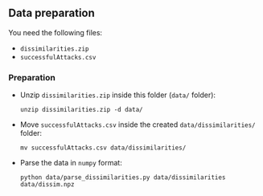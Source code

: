 ## Data preparation

You need the following files:

 - `dissimilarities.zip`
 - `successfulAttacks.csv`
 
### Preparation

 - Unzip `dissimilarities.zip` inside this folder (`data/` folder):
 
    ```shell
    unzip dissimilarities.zip -d data/
    ```
 - Move `successfulAttacks.csv` inside the created `data/dissimilarities/` folder:
 
    ```shell
    mv successfulAttacks.csv data/dissimilarities/
    ```
 - Parse the data in `numpy` format:
    ```shell
    python data/parse_dissimilarities.py data/dissimilarities data/dissim.npz
    ```